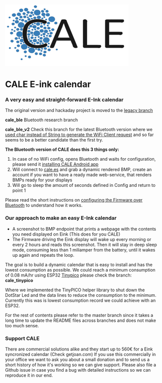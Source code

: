![CALE Logo](/screenshot/cale-logo.svg)

# CALE E-ink calendar

### A very easy and straight-forward E-Ink calendar

The original version and hackaday project is moved to the [legacy branch](https://github.com/martinberlin/eink-calendar/tree/legacy)

**cale_ble** Bluetooth research branch

**cale_ble_v2** Check this branch for the latest Bluetooth version where we [used char instead of String to generate the WiFi Client request](https://github.com/martinberlin/eink-calendar/commit/5586b062370ac2390ecd5474a56634984e49480f)
and so far seems to be a better candidate than the first try. 

**The Bluetooth version of CALE does this 3 things only:**

1. In case of no WiFi config, opens Bluetooth and waits for configuration, please send it [installing CALE Android app](https://github.com/martinberlin/cale-app/tree/master/releases)
2. Will connect to [cale.es](http://cale.es) and grab a dynamic rendered BMP, create an account if you want to have a ready made web-service, that renders BMPs ready for your displays
3. Will go to sleep the amount of seconds defined in Config and return to point 1

Please read the short instructions on [configuring the Firmware over Bluetooth](https://cale.es/firmware-bluetooth) to understand how it works.

### Our approach to make an easy E-Ink calendar

- A screenshot to BMP endpoint that prints a webpage with the contents you need displayed on Eink (This does for you CALE)
- The Firmware driving the Eink display will wake up every morning or every 2 hours and reads this screenshot. Then it will stay in deep sleep mode, consuming less than 1 miliamper from the battery, until it wakes up again and repeats the loop. 

The goal is to build a dynamic calendar that is easy to install and has the lowest consumption as possible.
We could reach a minimum consumption of 0.08 mA/hr using ESP32 [Tinypico](https://www.tinypico.com) please check the branch: 
**cale_tinypico**

Where we implemented the TinyPICO helper library to shut down the DotStar Led and the data lines to reduce the consumption to the minimum. Currently this was is lowest consumption record we could achieve with an ESP32.

For the rest of contents please refer to the master branch since it takes a long time to update the README files across branches and does not make too much sense.

### Support CALE

There are commercial solutions alike and they start up to 560€ for a Eink syncronized calendar (Check getjoan.com)
If you use this commercially in your office we want to ask you about a small donation and to send us a short history of how it's working so we can give support. Please also file a Github issue in case you find a bug with detailed instructions so we can reproduce it in our end. 
